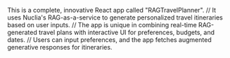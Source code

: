 This is a complete, innovative React app called "RAGTravelPlanner". 
// It uses Nuclia's RAG-as-a-service to generate personalized travel itineraries based on user inputs.
// The app is unique in combining real-time RAG-generated travel plans with interactive UI for preferences, budgets, and dates.
// Users can input preferences, and the app fetches augmented generative responses for itineraries.
